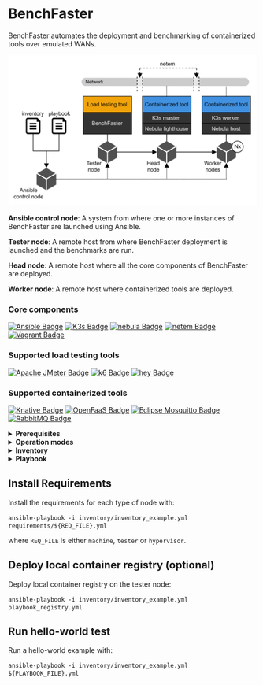 # BenchFaster

BenchFaster automates the deployment and benchmarking of containerized
tools over emulated WANs. 

<img src="_img/stack.png" alt= “stack”>


**Ansible control node**: A system from where one or more instances of BenchFaster are
  launched using Ansible.

**Tester node**: A remote host from where BenchFaster deployment is launched and the
  benchmarks are run.

**Head node**: A remote host where all the core components of BenchFaster are
deployed.

**Worker node**: A remote host where containerized tools are deployed.


### Core components

[![Ansible Badge](https://img.shields.io/badge/Ansible-E00?logo=ansible&logoColor=fff&style=for-the-badge)](https://docs.ansible.com/)
[![K3s Badge](https://img.shields.io/badge/K3s-FFC61C?logo=k3s&logoColor=000&style=for-the-badge)](https://k3s.io/)
[![nebula Badge](https://img.shields.io/badge/nebula-714431?style=for-the-badge)](https://github.com/slackhq/nebula)
[![netem Badge](https://img.shields.io/badge/netem-445982?style=for-the-badge)](https://man7.org/linux/man-pages/man8/tc-netem.8.html)
[![Vagrant Badge](https://img.shields.io/badge/Vagrant-1868F2?logo=vagrant&logoColor=fff&style=for-the-badge)](https://www.vagrantup.com/)

### Supported load testing tools

[![Apache JMeter Badge](https://img.shields.io/badge/Apache%20JMeter-D22128?logo=apachejmeter&logoColor=fff&style=for-the-badge)](https://jmeter.apache.org/)
[![k6 Badge](https://img.shields.io/badge/k6-7D64FF?logo=k6&logoColor=fff&style=for-the-badge)](https://k6.io) 
[![hey Badge](https://img.shields.io/badge/hey-EEACB0?style=for-the-badge)](https://github.com/rakyll/hey)

### Supported containerized tools

[![Knative Badge](https://img.shields.io/badge/Knative-0865AD?logo=knative&logoColor=fff&style=for-the-badge)](https://knative.dev/docs/)
[![OpenFaaS Badge](https://img.shields.io/badge/OpenFaaS-3B5EE9?logo=openfaas&logoColor=fff&style=for-the-badge)](https://www.openfaas.com/)
[![Eclipse Mosquitto Badge](https://img.shields.io/badge/Eclipse%20Mosquitto-3C5280?logo=eclipsemosquitto&logoColor=fff&style=for-the-badge)](https://mosquitto.org/)
[![RabbitMQ Badge](https://img.shields.io/badge/RabbitMQ-F60?logo=rabbitmq&logoColor=fff&style=for-the-badge)](https://www.rabbitmq.com/)



<details>
<summary><b>Prerequisites</b></summary>

- Ubuntu Server 22.04 or Arch Linux in all nodes
- `ansible` installed in the control node (check Ansible node [requirements](https://docs.ansible.com/ansible/latest/installation_guide/intro_installation.html#node-requirement-summary))
- Passwordless sudo access in all nodes
- SSH key-based authentication from control node to all other nodes
- Raspberry Pis with Ubuntu Server, please check [K3s docs](https://docs.k3s.io/advanced#raspberry-pi) and enable `systemd-timesyncd.service`
</details>

<details>
<summary><b>Operation modes</b></summary>
Two operation modes are possible in BenchFaster:

- Hosts mode: Head/worker nodes are remote systems.
- Hypervisor mode: Head/worker nodes are deployed on VMs with libvirt/KVM.
</details>

<details>
<summary><b>Inventory</b></summary>

Two categories of hosts are expected in the Ansible inventory file: `machines`
and `testers`. 

Common parameters:
- `ansible_host`: Name of the host to connect from the ansible control node
- `ansible_user`: User name to connect
- `interface`: Network interface
- `arch`: amd64 or arm64

Machines:
- `headnode`: true, when the machine is the head node

Testers:
- `address_benchmark`: Name of the host where to run the benchmarks against
</details>

<details>
<summary><b>Playbook</b></summary>

Playbooks define the following variables:

**Required**

- `num_workers`: Number of workers in the cluster 
- `nebula.nebula_version`: Nebula version
- `nebula.nebula_address`: Nebula address
- `nebula.nebula_port`: Nebula port
- `k3s.k3s_version`: K3s version
- `k3s.k3s_port`: K3s port
- `netem.intra.delay`: Intra node delay in ms
- `netem.intra.variance`: Intra node delay variance in ms
- `netem.intra.loss`: Intra node loss probability in %
- `netem.tm.delay`: From tester to head node delay in ms
- `netem.tm.variance`: From tester to head node variance in ms
- `netem.tm.loss`: From tester to head node loss probability in %

**Optional**

- `knative.version`: Knative version
- `knative.port`: Knative port 
- `knative.functions`: Knative functions
- `openfaas.openfaas_version`: OpenFaaS version
- `openfaas.openfaas_port`: OpenFaaS port 
- `openfaas.openfaas_namespace`: OpenFaaS namespace for functions
- `openfaas.openfaas_functions`: List of OpenFaaS functions to deploy
- `vagrant.vm_cpu`: Number of CPUs units per VM (required only in hypervisor mode)
- `vagrant.vm_mem`: Amount of RAM per VM (required only in hypervisor mode)
- `vagrant.vm_image`: Name of the Vagrant box (required only in hypervisor mode)

</details>

## Install Requirements

Install the requirements for each type of node with:

```shell
ansible-playbook -i inventory/inventory_example.yml requirements/${REQ_FILE}.yml
```
where `REQ_FILE` is either `machine`, `tester` or `hypervisor`.

## Deploy local container registry (optional)

Deploy local container registry on the tester node:
```shell
ansible-playbook -i inventory/inventory_example.yml playbook_registry.yml
```

## Run hello-world test

Run a hello-world example with:

```shell
ansible-playbook -i inventory/inventory_example.yml ${PLAYBOOK_FILE}.yml
```